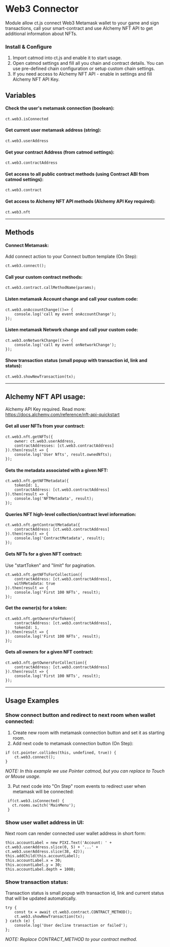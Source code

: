 # Web3 Connector

Module allow ct.js connect Web3 Metamask wallet to your game and sign transactions, call your smart-contract and use Alchemy NFT API to get additional
information about NFTs.

### Install & Configure

1. Import catmod into ct.js and enable it to start usage.
2. Open catmod settings and fill all you chain and contract details. You can use pre-defined chain configuration or setup custom chain settings.
3. If you need access to Alchemy NFT API - enable in settings and fill Alchemy NFT API Key.

## Variables

#### Check the user's metamask connection (boolean):

``` 
ct.web3.isConnected
```

#### Get current user metamask address (string):

``` 
ct.web3.userAddress
```

#### Get your contract Address (from catmod settings):

``` 
ct.web3.contractAddress
```

#### Get access to all public contract methods (using Contract ABI from catmod settings):

``` 
ct.web3.contract
```

#### Get access to Alchemy NFT API methods (Alchemy API Key required):

``` 
ct.web3.nft
```

------

## Methods

#### Connect Metamask:

Add connect action to your Connect button template (On Step):

``` 
ct.web3.connect();
```

#### Call your custom contract methods:

``` 
ct.web3.contract.callMethodName(params);
```

#### Listen metamask Account change and call your custom code:

``` 
ct.web3.onAccountChange(()=> {
    console.log('call my event onAccountChange');
});
```

#### Listen metamask Network change and call your custom code:

``` 
ct.web3.onNetworkChange(()=> {
    console.log('call my event onNetworkChange');
});
```

#### Show transaction status (small popup with transaction id, link and status):

``` 
ct.web3.showNewTransaction(tx);
```

------

## Alchemy NFT API usage:

Alchemy API Key required. Read more: https://docs.alchemy.com/reference/nft-api-quickstart

#### Get all user NFTs from your contract:

``` 
ct.web3.nft.getNFTs({
    owner: ct.web3.userAddress, 
    contractAddresses: [ct.web3.contractAddress]
}).then(result => {
    console.log('User Nfts', result.ownedNfts);
});
```

#### Gets the metadata associated with a given NFT:

``` 
ct.web3.nft.getNFTMetadata({
    tokenId: 1, 
    contractAddress: [ct.web3.contractAddress]
}).then(result => {
    console.log('NFTMetadata', result);
});
```

#### Queries NFT high-level collection/contract level information:

``` 
ct.web3.nft.getContractMetadata({
    contractAddress: [ct.web3.contractAddress]
}).then(result => {
    console.log('ContractMetadata', result);
});
```

#### Gets NFTs for a given NFT contract:

Use "startToken" and "limit" for pagination.

``` 
ct.web3.nft.getNFTsForCollection({
    contractAddress: [ct.web3.contractAddress],
    withMetadata: true
}).then(result => {
    console.log('First 100 NFTs', result);
});
```

#### Get the owner(s) for a token:

``` 
ct.web3.nft.getOwnersForToken({
    contractAddress: [ct.web3.contractAddress],
    tokenId: 1,
}).then(result => {
    console.log('First 100 NFTs', result);
});
```

#### Gets all owners for a given NFT contract:

``` 
ct.web3.nft.getOwnersForCollection({
    contractAddress: [ct.web3.contractAddress]
}).then(result => {
    console.log('First 100 NFTs', result);
});
```

------

## Usage Examples

### Show connect button and redirect to next room when wallet connected:

1. Create new room with metamask connection button and set it as starting room.
2. Add next code to metamask connection button (On Step):

``` 
if (ct.pointer.collides(this, undefined, true)) {
    ct.web3.connect();
}
```

*NOTE: In this example we use Pointer catmod, but you can replace to Touch or Mouse usage.*

3. Put next code into "On Step" room events to redirect user when metamask will be connected:

```
 if(ct.web3.isConnected) {
   ct.rooms.switch('MainMenu');
 }
```

### Show user wallet address in UI:

Next room can render connected user wallet address in short form:

```
this.accountLabel = new PIXI.Text('Account: ' + ct.web3.userAddress.slice(0, 5) + '...' + ct.web3.userAddress.slice(38, 42));
this.addChild(this.accountLabel);
this.accountLabel.x = 30;
this.accountLabel.y = 30;
this.accountLabel.depth = 1000;
```

### Show transaction status:

Transaction status is small popup with transaction id, link and current status that will be updated automatically.

``` 
try {
    const tx = await ct.web3.contract.CONTRACT_METHOD();
    ct.web3.showNewTransaction(tx);
} catch (e) {
    console.log('User decline transaction or failed');
};
```

*NOTE: Replace CONTRACT_METHOD to your contract method.*
